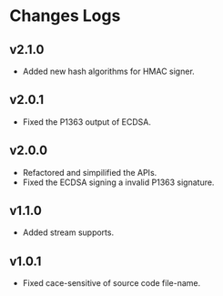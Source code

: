 # Changes Logs

## v2.1.0

- Added new hash algorithms for HMAC signer.

## v2.0.1

- Fixed the P1363 output of ECDSA.

## v2.0.0

- Refactored and simpilified the APIs.
- Fixed the ECDSA signing a invalid P1363 signature.

## v1.1.0

- Added stream supports.

## v1.0.1

- Fixed cace-sensitive of source code file-name.
